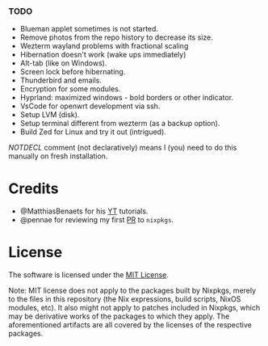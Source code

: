 ### TODO
* Blueman applet sometimes is not started.
* Remove photos from the repo history to decrease its size.
* Wezterm wayland problems with fractional scaling
* Hibernation doesn't work (wake ups immediately)
* Alt-tab (like on Windows).
* Screen lock before hibernating.
* Thunderbird and emails.
* Encryption for some modules.
* Hyprland: maximized windows - bold borders or other indicator.
* VsCode for openwrt development via ssh.
* Setup LVM (disk).
* Setup terminal different from wezterm (as a backup option).
* Build Zed for Linux and try it out (intrigued).

_NOTDECL_ comment (not declaratively) means I (you) need to do this manually on fresh installation.

# Credits
* @<!-- -->MatthiasBenaets for his [YT](https://github.com/MatthiasBenaets/nixos-config) tutorials.
* @<!-- -->pennae for reviewing my first [PR](https://github.com/NixOS/nixpkgs/pull/221321) to `nixpkgs`.

# License
The software is licensed under the [MIT License](LICENSE).

Note: MIT license does not apply to the packages built by Nixpkgs,
merely to the files in this repository (the Nix expressions, build
scripts, NixOS modules, etc). It also might not apply to patches
included in Nixpkgs, which may be derivative works of the packages to
which they apply. The aforementioned artifacts are all covered by the
licenses of the respective packages.
